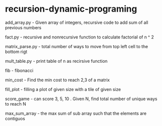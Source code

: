 # recursion-dynamic-programing

 add_array.py - Given array of integers, recursive code to add sum of all previous numbers
 
 fact.py - recursive and nonrecursive function to calculate factorial of n ^ 2
 
 matrix_parse.py - total number of ways to move from top left cell to the bottom rigt 
 
 mult_table.py - print table of n as recirsive function
 
 fib - fibonacci
 
 min_cost - Find the min cost to reach 2,3 of a matrix
 
 fill_plot - filling a plot of given size with a tile of given size
 
 score_game - can score 3, 5, 10 . Given N, find total number of unique ways to reach N
 
 max_sum_array - the max sum of sub array such that the elements are contiguos
